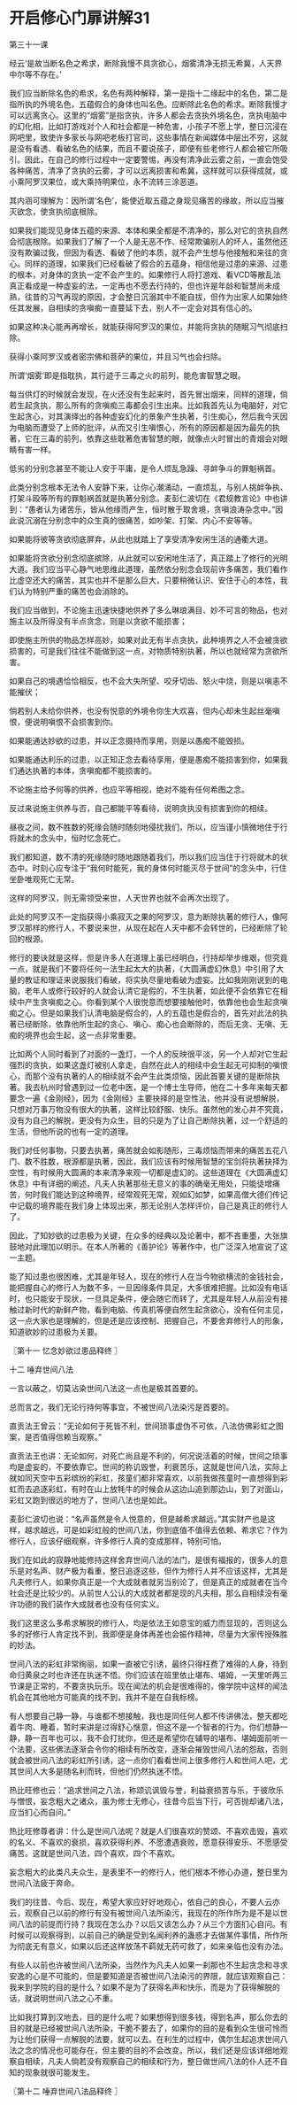 # 开启修心门扉讲解31

第三十一课

经云‘是故当断名色之希求，断除我慢不具贪欲心，烟雾清净无损无希冀，人天界中尔等不存在。’

我们应当断除名色的希求，名色有两种解释，第一是指十二缘起中的名色，第二是指所执的外境名色，五蕴假合的身体也叫名色。应断除此名色的希求。断除我慢才可以远离贪心。这里的“烟雾”是指贪执，许多人都会去贪执外境名色，贪执电脑中的幻化相，比如打游戏对个人和社会都是一种危害，小孩子不愿上学，整日沉浸在网吧里，致使许多家长与网吧老板打官司，这些事情在新闻媒体中层出不穷，这就是没有看透、看破名色的结果，而且不要说孩子，即便有些老修行人都会被它所吸引。因此，在自己的修行过程中一定要警惕，再没有清净此云雾之前，一直会饱受各种痛苦，清净了贪执的云雾，才可以远离损害和希冀，这样就可以获得成就，或小乘阿罗汉果位，或大乘持明果位，永不流转三涂恶道。

其内涵可理解为：因所谓‘名色’，能使近取五蕴之身现见痛苦的缘故，所以应当摧灭欲念，使贪执彻底根除。

如果我们能现见身体五蕴的来源、本体和果全都是不清净的，那么对它的贪执自然会彻底根除。如果我们了解了一个人是无恶不作、经常欺骗别人的坏人，虽然他还没有欺骗过我，但因为看透、看破了他的本质，就不会产生想与他接触和来往的贪心。同样的道理，如果我们已经看破了假合的五蕴身，相信他是过患的来源、过患的根本，对身体的贪执一定不会产生的。如果修行人将打游戏、看VCD等散乱法真正看成是一种虚妄的法，一定再也不愿去行持的，但也许是年龄和智慧尚未成熟，往昔的习气再现的原因，才会整日沉溺其中不能自拔，但作为出家人如果始终任其发展，自相续的贪嗔痴一直蔓延下去，别人不一定会对其有信心的。

如果这种决心能再再增长，就能获得阿罗汉的果位，并能将贪执的随眠习气彻底扫除。

获得小乘阿罗汉或者密宗佛和菩萨的果位，并且习气也会扫除。

所谓‘烟雾’即是指耽执，其行迹于三毒之火的前列，能危害智慧之眼。

每当供灯的时候就会发现，在火还没有生起来时，首先冒出烟来，同样的道理，倘若生起贪执，那么所有的贪嗔痴三毒都会引生出来。比如我首先认为电脑好，对它生起贪心，对其演绎出的各种虚妄幻化的景象产生执著，引生痴心，然后我今天因为电脑而遭受了上师的批评，从而又引生嗔恨心，所有的原因都是因为最先的执著，它在三毒的前列，依靠这些耽著危害智慧的眼，就像点火时冒出的青烟会对眼睛有害一样。

低劣的分别念甚至不能让人安于平庸，是令人烦乱急躁、寻衅争斗的罪魁祸首。

此类分别念根本无法令人安静下来，让你心潮涌动，一直烦乱，与别人挑衅争执、打架斗殴等所有的罪魁祸首就是执著分别念。麦彭仁波切在《君规教言论》中也讲到：“愚者认为诸苦乐，皆从他缘而产生，恒时散于取舍境，贪嗔浪涛杂念中。”因此说沉溺在分别念中的众生真的很痛苦，如吵架、打架、内心不安等等。

如果能将彼等贪欲彻底屏弃，从此也就踏上了享受清净安闲生活的通衢大道。

如果能将贪欲分别念彻底摈除，从此就可以安闲地生活了，真正踏上了修行的光明大道。我们应当平心静气地思维此道理，虽然依分别念会现前许多痛苦，我们看作比虚空还大的痛苦，其实也并不是那么巨大，只要稍微认识、安住于心的本性，我们认为特别严重的痛苦也会消除的。

我们应当做到，不论施主迅速快捷地供养了多么琳琅满目、妙不可言的物品，也对施主以及所得没有半点贪念，则是以贪欲不能损害；

即使施主所供的物品怎样高妙，如果对此无有半点贪执，此种境界之人不会被贪欲损害的，可是我们往往不能做到这一点，对物质特别执著，所以也就经常为贪欲所害。

如果自己的境遇恰恰相反，也不会大失所望、咬牙切齿、怒火中烧，则是以嗔恚不能摧伏；

倘若别人未给你供养，也没有悦意的外境令你生大欢喜，但内心却未生起丝毫嗔恨，便说明嗔恨不会损害到你。

如果能通达妙欲的过患，并以正念摄持而享用，则是以愚痴不能毁损。

如果能通达利乐的过患，以正知正念去看待享用，便是愚痴不能损害到你，如果我们通达执著的本体，贪嗔痴都不能损害的。

不论施主给予何等的供养，也应平等相视，绝对不能有任何希图之念。

反过来说施主供养与否，自己都能平等看待，说明贪执没有损害到你的相续。

昼夜之间，数不胜数的死缘会随时随刻地侵扰我们，所以，应当谨小慎微地住于行将就木的念头中，恒时忆念死亡。

我们都知道，数不清的死缘随时随地跟随着我们，所以我们应当住于行将就木的状态中。时刻心应专注于“我何时能死，我的身体何时能灭尽于世间”的念头中，行住坐卧唯观死亡无常。

这样的阿罗汉，则无需领受来世，人天世界也就不会再次出现了。

此处的阿罗汉不一定指获得小乘寂灭之果的阿罗汉，意为断除执著的修行人，像阿罗汉那样的修行人，不要说来世，从现在起在人天中都不会转世的，已经断除了轮回的根源。

修行的要诀就是这样，但是许多人在道理上虽已经明白，行持却举步维艰，但究竟一点，就是我们不要将任何一法生起太大的执著，《大圆满虚幻休息》中引用了大量的教证和理证来说服我们看破，将实执尽量地看破为虚妄。比如我刚刚说到的电脑，老年人或修行较好的人就会认清它是假的，不生执著，如此便不会依靠它在相续中产生贪嗔痴之心。你看到某个人很悦意而想要接触他时，依靠他也会生起贪嗔痴之心。但是如果我们认清电脑是假合的，人的五蕴也是假合的，首先对此法的执著已经断除，依靠他所生起的贪心、嗔心、痴心也会断除的，而后无贪、无嗔、无痴的境界也会生起，这一点非常重要。

比如两个人同时看到了对面的一盏灯，一个人的反映很平淡，另一个人却对它生起强烈的贪执，如果这盏灯被别人拿走，自然在此人的相续中会生起无可抑制的嗔恨心，而那个没有执著的人的相续就不会产生此类烦恼，因此首要关键的是断除执著。我去杭州时曾遇到过一位老中医，是一个博士生导师，他在二十多年来每天都要念一遍《金刚经》，因为《金刚经》主要抉择的是空性法，他并没有说想解脱，只想对万事万物没有很大的执著，这样比较舒服、快乐。虽然他的发心并不究竟，没有为自己的解脱，更没有为众生，目的只是为了让自己断除执著，过一个舒适的生活，但他所说的也有一定的道理。

我们对任何事物，只要去执著，痛苦就会如影随形，三毒烦恼而带来的痛苦五花八门、数不胜数，根源都是执著，因此，我们应该有时候用智慧的宝剑将执著抉择为空性，有时候用大圆满的本来清净来观一切都是虚幻的。这些道理在《大圆满虚幻休息》中有详细的阐述，凡夫人执著那些无意义的事的确毫无用处，只能徒增痛苦，何时我们能达到这种境界，经常观死无常，观如幻如梦，如果高僧大德们传记中记载的境界能在我们身上体现出来，那无论别人怎样评价，自己是真正的修行人了。

因此，了知妙欲的过患极为关键，在众多的经典以及论著中，都不吝重墨，大张旗鼓地对此理加以明示。在本人所著的《善护论》等著作中，也广泛深入地宣说了这一主题。

能了知过患也很困难，尤其是年轻人，现在的修行人在当今物欲横流的金钱社会，能把握自心的修行人为数不多，一旦因缘条件具足，大多很难把握。比如没有电话时，也只能安于现状，一旦具足条件，便会随它而转了，尤其是年轻人从前没有接触过新时代的新鲜产物，看到电脑、传真机等便自然生起贪欲心，没有任何主见，这一点大家也是理解的，但是还是应该控制、把握自己，不要舍弃修行人的形象，知道欲妙的过患极为关要。

〖第十一 忆念妙欲过患品释终 〗

十二 唾弃世间八法

一言以蔽之，切莫沾染世间八法这一点也是极其首要的。

总而言之，我们无论行持何等事宜，不被世间八法染污是首要的。

直贡法王曾云：“无论如何于死皆不利，世间琐事虚伪不可依，八法仿佛彩虹之图案，是否值得信赖当观察。”

直贡法王也讲：无论如何，对死亡尚且是不利的，何况说活着的时候，世间之琐事均是虚妄的，不要依靠它。世间的称讥毁誉，利衰苦乐，这就是世间八法，实际上就如同天空中五彩缤纷的彩虹，孩童们都非常喜欢，以前我做孩童时一直想得到彩虹而去追逐彩虹，有时在山上放牦牛的时候会从这边山追到那边山，到了对面山，彩虹又跑到很远的地方了，世间八法也是如此。

麦彭仁波切也说：“名声虽然是令人悦意的，但是越希求越远。”其实财产也是这样，越求越远，可是如彩虹般的世间八法，你到底值不值得去依赖、希求它？作为修行人，应该仔细观察，许多修行人真的变成那样，特别可怕。

我们在如此的寂静地能修持这样舍弃世间八法的法门，是很有福报的，很多人的意乐是对名声、财产极为看重，整日追逐这些，但作为修行人并不应该这样，尤其是凡夫修行人，如果你真正是一个大成就者就另当别论了，但是真正的成就者在当今社会还是比较少的。从前世人公认的大成就者都是现的凡夫相，那么自相续没有毫许功德的我们装作大成就者也没有任何实义。

我们这里这么多希求解脱的修行人，均是依法王如意宝的威力而显现的，否则这么多的好修行人肯定找不到，我即便是身体再差也会振作精神，尽量为大家传授殊胜的妙法。

世间八法的彩虹非常绚丽，如果一直被它引诱，最终只得枉费了难得的人身，待到命归黄泉之时也许还在执迷不悟。你们应该在班里依止堪布、堪姆，一天里听两三节课是正常的，不要贪执玩乐。现在闻法的机会是很难得的，像学院中这样的闻法机会在其他地方可能真的找不到，我并不是在自我标榜。

有人想要自己静一静，与谁都不想接触，我也是同任何人都不传讲佛法，整天都吃着牛肉、睡着，暂时来讲是过得舒心惬意，但这不是一个智者的行为。你们想静一静，静一百年也可以，我不会打扰你，但还是希望你在辅导的堪布、堪姆面前听一个法要，这些佛法逐渐会令你的相续有所改变，逐渐会摧毁世间八法的怨敌，否则就会被世间八法的彩虹所引诱，这一点你们看看世间上很多修行人和世间人吧，尤其世间人大多是随名利而转，但他们仍然执迷不悟。

热比旺修也云：“追求世间之八法，称颂讥讽毁与誉，利益衰损苦与乐，于彼欣乐与憎恨，妄念粗大之诸众，虽为修士无修心，往昔今后当下行，可否抛却诸八法，应当扪心而自问。”

热比旺修尊者讲：什么是世间八法呢？就是人们很喜欢的赞颂、不喜欢击毁，喜欢的名义、不喜欢的衰损，喜欢获得利养、不愿遭遇衰败，愿意获得安乐、不愿感受痛苦。这就是世间八法，四个喜欢，四个不喜欢。

妄念粗大的此类凡夫众生，是表里不一的修行人，他们根本不修心办道，整日里为世间八法疲于奔命。

我们的往昔、今后、现在，希望大家应好好地观心，依自己的良心，不要人云亦云，观察自己以前的修行有没有被世间八法所染污，我现在的所作所为是不是以世间八法的前提而行持？我现在怎么办？以后又该怎么办？从三个方面扪心自问。有时候可以观察得到，以前自己的确是受到名闻利养的蛊惑才去做某件事情，所作所为彻底无有意义，如果以后还这样放荡不羁就无药可救了，如来亲临也没有办法。

有些人以前也许被世间八法所染，当然作为凡夫人如果一刹那也不生起贪念和寻求安逸的心是不可能的，但是要知道是否被世间八法染污的界限，就应该观察自己：我来到学院的目的是什么？如果不是为了获得名声和快乐，而是为了获得解脱的话，就说明世间八法之心不重。

比如我打算到汉地去，目的是什么呢？如果想得到很多钱，得到名声，那么你去的目的就是已经被世间八法所染，干脆不要去了，如果你的目的是看到众生很可怜而为让他们获得一点解脱的法要，就可以去。在利生的过程中，偶尔生起追求世间八法之念的情况也可能存在，但主要的目的不会改变。所以，我们还是应该详细地观察自相续，凡夫人倘若没有观察自己的相续和行为，整日做世间八法的仆人还不自知的现象就很可能发生。

〖第十二 唾弃世间八法品释终 〗

